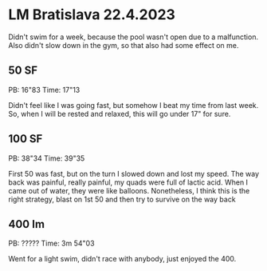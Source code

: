 # LM Bratislava 22.4.2023

Didn't swim for a week, because the pool wasn't open due to a malfunction.
Also didn't slow down in the gym, so that also had some effect on me.

## 50 SF

PB: 16"83
Time: 17"13

Didn't feel like I was going fast, but somehow I beat my time from last week.
So, when I will be rested and relaxed, this will go under 17" for sure.

## 100 SF

PB: 38"34
Time: 39"35

First 50 was fast, but on the turn I slowed down and lost my speed. The way back
was painful, really painful, my quads were full of lactic acid. When I came out
of water, they were like balloons. Nonetheless, I think this is the right strategy,
blast on 1st 50 and then try to survive on the way back

## 400 Im

PB: ?????
Time: 3m 54"03

Went for a light swim, didn't race with anybody, just enjoyed the 400.
